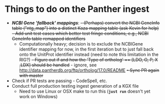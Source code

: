 # Things to do on the Panther ingest

- _**NCBI Gene 'fallback' mappings**_:
    ~~- (Perhaps) convert the NCBI GeneInfo table ("ntg_map") into a distinct Koza mapping table (ask Kevin for help)~~
    ~~- Add unit test cases which better test fringe conditions, e.g., NCBI GeneInfo table remapped identifiers~~
    - Computationally heavy; decision is to exclude the NCBIGene identifier mapping for now, in the first iteration but to just fall back onto the UnitProt identifier instead (need to note this limitation in the RIG?)
~~- Figure out if and how the 'Type of ortholog' == [LDO, O, P, X ,LDX] should be handled~~  - ignore, see http://data.pantherdb.org/ftp/ortholog/17.0/README
~~- Sync PR again with master~~
- Check if PR tests are passing - CodeSpell, etc. 
- Conduct full production testing ingest generation of a KGX file
    - Need to use Linux or OSX make to run this (**`just run`** doesn't yet work on Windows)
